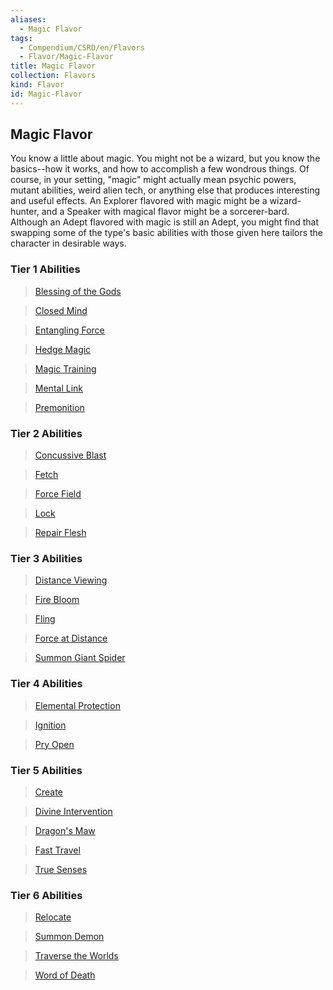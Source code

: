 ```yaml
---
aliases:
  - Magic Flavor
tags:
  - Compendium/CSRD/en/Flavors
  - Flavor/Magic-Flavor
title: Magic Flavor
collection: Flavors
kind: Flavor
id: Magic-Flavor
---
```

## Magic Flavor    
You know a little about magic. You might not be a wizard, but you know the basics--how it works, and how to accomplish a few wondrous things. Of course, in your setting, "magic" might actually mean psychic powers, mutant abilities, weird alien tech, or anything else that produces interesting and useful effects. An Explorer flavored with magic might be a wizard-hunter, and a Speaker with magical flavor might be a sorcerer-bard. Although an Adept flavored with magic is still an Adept, you might find that swapping some of the type's basic abilities with those given here tailors the character in desirable ways.    
  
### Tier 1 Abilities  
>[Blessing of the Gods](Blessing-of-the-Gods.md)  
>[Closed Mind](Closed-Mind.md)  
>[Entangling Force](Entangling-Force.md)  
>[Hedge Magic](Hedge-Magic.md)  
>[Magic Training](Magic-Training.md)  
>[Mental Link](Mental-Link.md)  
>[Premonition](Premonition.md)  
  
### Tier 2 Abilities  
>[Concussive Blast](Concussive-Blast.md)  
>[Fetch](Fetch.md)  
>[Force Field](Force-Field.md)  
>[Lock](Lock.md)  
>[Repair Flesh](Repair-Flesh.md)  
  
### Tier 3 Abilities  
>[Distance Viewing](Distance-Viewing.md)  
>[Fire Bloom](Fire-Bloom.md)  
>[Fling](Fling.md)  
>[Force at Distance](Force-at-Distance.md)  
>[Summon Giant Spider](Summon-Giant-Spider.md)  
  
### Tier 4 Abilities  
>[Elemental Protection](Elemental-Protection.md)  
>[Ignition](Ignition.md)  
>[Pry Open](Pry-Open.md)  
  
### Tier 5 Abilities  
>[Create](Create.md)  
>[Divine Intervention](Divine-Intervention.md)  
>[Dragon's Maw](Dragon's-Maw.md)  
>[Fast Travel](Fast-Travel.md)  
>[True Senses](True-Senses.md)  
  
### Tier 6 Abilities  
>[Relocate](Relocate.md)  
>[Summon Demon](Summon-Demon.md)  
>[Traverse the Worlds](Traverse-the-Worlds.md)  
>[Word of Death](Word-of-Death.md)  
